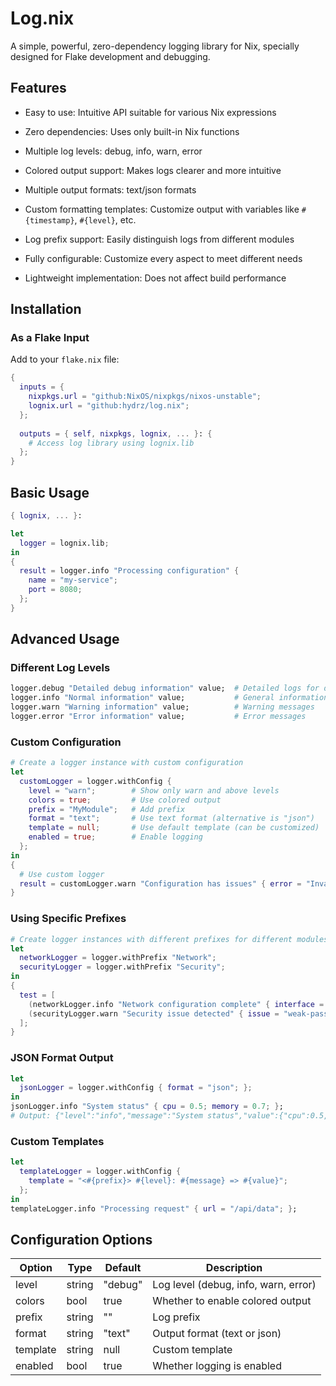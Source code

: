 # Log.nix

A simple, powerful, zero-dependency logging library for Nix, specially designed for Flake development and debugging.

## Features

- Easy to use: Intuitive API suitable for various Nix expressions
- Zero dependencies: Uses only built-in Nix functions
- Multiple log levels: debug, info, warn, error
- Colored output support: Makes logs clearer and more intuitive

- Multiple output formats: text/json formats
- Custom formatting templates: Customize output with variables like `#{timestamp}`, `#{level}`, etc.
- Log prefix support: Easily distinguish logs from different modules
- Fully configurable: Customize every aspect to meet different needs
- Lightweight implementation: Does not affect build performance

## Installation

### As a Flake Input

Add to your `flake.nix` file:

```nix
{
  inputs = {
    nixpkgs.url = "github:NixOS/nixpkgs/nixos-unstable";
    lognix.url = "github:hydrz/log.nix";
  };
  
  outputs = { self, nixpkgs, lognix, ... }: {
    # Access log library using lognix.lib
  };
}
```

## Basic Usage

```nix
{ lognix, ... }:

let
  logger = lognix.lib;
in
{
  result = logger.info "Processing configuration" {
    name = "my-service";
    port = 8080;
  };
}
```

## Advanced Usage

### Different Log Levels

```nix
logger.debug "Detailed debug information" value;  # Detailed logs for development
logger.info "Normal information" value;           # General information
logger.warn "Warning information" value;          # Warning messages
logger.error "Error information" value;           # Error messages
```

### Custom Configuration

```nix
# Create a logger instance with custom configuration
let
  customLogger = logger.withConfig {
    level = "warn";        # Show only warn and above levels
    colors = true;         # Use colored output
    prefix = "MyModule";   # Add prefix
    format = "text";       # Use text format (alternative is "json")
    template = null;       # Use default template (can be customized)
    enabled = true;        # Enable logging
  };
in
{
  # Use custom logger
  result = customLogger.warn "Configuration has issues" { error = "Invalid value" };
}
```

### Using Specific Prefixes

```nix
# Create logger instances with different prefixes for different modules
let
  networkLogger = logger.withPrefix "Network";
  securityLogger = logger.withPrefix "Security";
in
{
  test = [
    (networkLogger.info "Network configuration complete" { interface = "eth0"; })
    (securityLogger.warn "Security issue detected" { issue = "weak-password"; })
  ];
}
```

### JSON Format Output

```nix
let
  jsonLogger = logger.withConfig { format = "json"; };
in
jsonLogger.info "System status" { cpu = 0.5; memory = 0.7; };
# Output: {"level":"info","message":"System status","value":{"cpu":0.5,"memory":0.7}}
```

### Custom Templates

```nix
let
  templateLogger = logger.withConfig {
    template = "<#{prefix}> #{level}: #{message} => #{value}";
  };
in
templateLogger.info "Processing request" { url = "/api/data"; };
```

## Configuration Options

| Option   | Type   | Default | Description                          |
| -------- | ------ | ------- | ------------------------------------ |
| level    | string | "debug" | Log level (debug, info, warn, error) |
| colors   | bool   | true    | Whether to enable colored output     |
| prefix   | string | ""      | Log prefix                           |
| format   | string | "text"  | Output format (text or json)         |
| template | string | null    | Custom template                      |
| enabled  | bool   | true    | Whether logging is enabled           |
